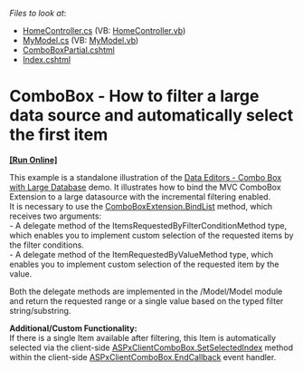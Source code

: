 <!-- default file list -->
*Files to look at*:

* [HomeController.cs](./CS/ComboBoxLargeDataBase/Controllers/HomeController.cs) (VB: [HomeController.vb](./VB/ComboBoxLargeDataBase/Controllers/HomeController.vb))
* [MyModel.cs](./CS/ComboBoxLargeDataBase/Model/MyModel.cs) (VB: [MyModel.vb](./VB/ComboBoxLargeDataBase/Model/MyModel.vb))
* [ComboBoxPartial.cshtml](./CS/ComboBoxLargeDataBase/Views/Home/ComboBoxPartial.cshtml)
* [Index.cshtml](./CS/ComboBoxLargeDataBase/Views/Home/Index.cshtml)
<!-- default file list end -->
# ComboBox - How to filter a large data source and automatically select the first item
<!-- run online -->
**[[Run Online]](https://codecentral.devexpress.com/e4383/)**
<!-- run online end -->


<p>This example is a standalone illustration of the <a href="http://demos.devexpress.com/MVC/Editors/LargeDataComboBox"><u>Data Editors - Combo Box with Large Database</u></a> demo. It illustrates how to bind the MVC ComboBox Extension to a large datasource with the incremental filtering enabled.<br />
It is necessary to use the <a href="http://documentation.devexpress.com/#AspNet/DevExpressWebMvcComboBoxExtension_BindListtopic1741"><u>ComboBoxExtension.BindList</u></a> method, which receives two arguments:<br />
- A delegate method of the ItemsRequestedByFilterConditionMethod type, which enables you to implement custom selection of the requested items by the filter conditions. <br />
- A delegate method of the ItemRequestedByValueMethod type, which enables you to implement custom selection of the requested item by the value. </p><p>Both the delegate methods are implemented in the /Model/Model module and return the requested range or a single value based on the typed filter string/substring.</p><p><strong>Additional/Custom Functionality:</strong><br />
If there is a single Item available after filtering, this Item is automatically selected via the client-side <a href="http://documentation.devexpress.com/#AspNet/DevExpressWebASPxEditorsScriptsASPxClientComboBox_SetSelectedIndextopic"><u>ASPxClientComboBox.SetSelectedIndex</u></a> method within the client-side <a href="http://documentation.devexpress.com/#AspNet/DevExpressWebASPxEditorsScriptsASPxClientComboBox_EndCallbacktopic"><u>ASPxClientComboBox.EndCallback</u></a> event handler.</p>

<br/>


